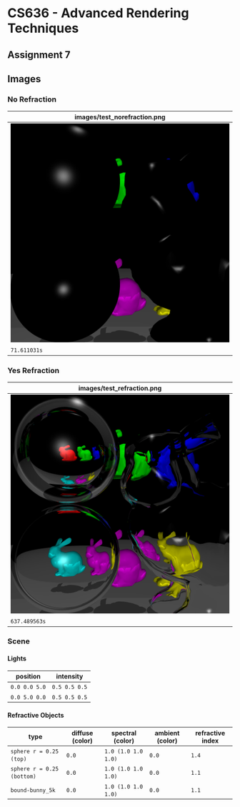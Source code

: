 # CS636 - Advanced Rendering Techniques
## Assignment 7

## Images

### No Refraction

| images/test_norefraction.png |
| --- |
| ![](images/test_norefraction.png) |
| `71.611031s` |

### Yes Refraction

| images/test_refraction.png |
| --- |
| ![](images/test_refraction.png) |
| `637.489563s` |

### Scene

#### Lights
position | intensity
-------- | ---------
`0.0 0.0 5.0` | `0.5 0.5 0.5`
`0.0 5.0 0.0` | `0.5 0.5 0.5`

#### Refractive Objects
type | diffuse (color) | spectral (color) | ambient (color) | refractive index
---- | ------- | -------- | ------- | -------
`sphere r = 0.25 (top)`    | `0.0` | `1.0 (1.0 1.0 1.0)` | `0.0` | `1.4`
`sphere r = 0.25 (bottom)` | `0.0` | `1.0 (1.0 1.0 1.0)` | `0.0` | `1.1`
`bound-bunny_5k`           | `0.0` | `1.0 (1.0 1.0 1.0)` | `0.0` | `1.1`
